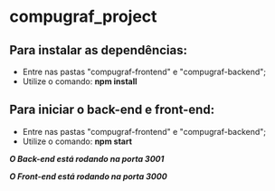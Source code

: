 # compugraf_project

## Para instalar as dependências:
- Entre nas pastas "compugraf-frontend" e "compugraf-backend";
- Utilize o comando: __npm install__

## Para iniciar o back-end e front-end:
- Entre nas pastas "compugraf-frontend" e "compugraf-backend";
- Utilize o comando: __npm start__

***O Back-end está rodando na porta 3001***

***O Front-end está rodando na porta 3000***
